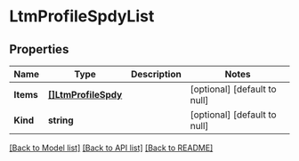 # LtmProfileSpdyList

## Properties
Name | Type | Description | Notes
------------ | ------------- | ------------- | -------------
**Items** | [**[]LtmProfileSpdy**](ltm_profile_spdy.md) |  | [optional] [default to null]
**Kind** | **string** |  | [optional] [default to null]

[[Back to Model list]](../README.md#documentation-for-models) [[Back to API list]](../README.md#documentation-for-api-endpoints) [[Back to README]](../README.md)


